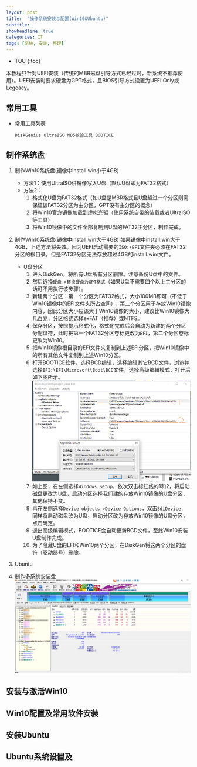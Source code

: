 ```yaml
---
layout: post
title:  "操作系统安装与配置(Win10&Ubuntu)"
subtitle: 
showheadline: true
categories: IT
tags: [系统, 安装, 整理]
---
```


* TOC
{:toc}

本教程只针对UEFI安装（传统的MBR磁盘引导方式已经过时，新系统不推荐使用）。UEFI安装时要求硬盘为GPT格式，且BIOS引导方式设置为UEFI Only或Legeacy。

## 常用工具
	
-	常用工具列表
	```bash
	DiskGenius UltraISO MD5校验工具 BOOTICE
	```

## 制作系统盘

1. 制作Win10系统盘(镜像中install.win小于4GB)
	- 方法1：使用UltraISO讲镜像写入U盘（默认U盘即为FAT32格式）
	- 方法2：
		1. 格式化U盘为FAT32格式（如U盘是MBR格式且U盘超过一个分区则需保证该FAT32分区为主分区，GPT没有主分区的概念）
		2. 将Win10官方镜像加载到虚拟光驱（使用系统自带的装载或者UltraISO等工具）
		3. 将Win10镜像中的文件全部复制到U盘的FAT32主分区，制作完成。
	
2. 制作Win10系统盘(镜像中install.win大于4GB)
如果镜像中install.win大于4GB，上述方法将失效。因为UEFI启动需要的`ISO:\EFI`文件夹必须在FAT32分区的根目录，但是FAT32分区无法存放超过4GB的install.wim文件。
	- U盘分区
		1. 进入DiskGen，将所有U盘所有分区删除。注意备份U盘中的文件。
		2. 然后选择`硬盘->转换硬盘为GPT格式`（如果U盘不需要四个以上主分区的话可不用执行该步骤）。
		3. 新建两个分区：第一个分区为FAT32格式，大小100MB即可（不低于Win10镜像中的EFI文件夹所占空间）；
			第二个分区用于存放Win10镜像内容，因此分区大小应该大于Win10镜像的大小，建议比Win10镜像大几百兆，分区格式选择exFAT（推荐）或NTFS。
		4. 保存分区，按照提示格式化，格式化完成后会自动为新建的两个分区分配盘符，此时把第一个FAT32分区卷标更改为`EFI`，第二个分区卷标更改为Win10。
		5. 把Win10镜像根目录的EFI文件夹复制到上述EFI分区，把Win10镜像中的所有其他文件复制到上述Win10分区。
		6. 打开BOOTICE软件，选择BCD编辑，选择编辑其它BCD文件，浏览并选择`EFI:\EFI\Microsoft\Boot\BCD`文件，选择高级编辑模式，打开后如下图所示。		
		![编辑BCD](/assets/2019-03-18_02.png)
		7. 如上图，在左侧选择`Windows Setup`，依次双击标红线的1和2，将启动磁盘更改为U盘，启动分区选择我们建的存放Win10镜像的U盘分区，其他保持不变。
		8. 再在左侧选择`Device objects->Device Options`，双击`SdiDevice`，同样将启动磁盘改为U盘，启动分区改为存放Win10镜像的U盘分区，点击确定。
		9. 退出高级编辑模式，BOOTICE会自动更新BCD文件，至此Win10安装U盘制作完成。
		10. 为了隐藏U盘的EFI和Win10两个分区，在DiskGen将这两个分区的盘符（驱动器号）删除。
3. Ubuntu
4. 制作多系统安装盘
![编辑BCD](/assets/2019-03-18_01.png)

## 安装与激活Win10

## Win10配置及常用软件安装

## 安装Ubuntu

## Ubuntu系统设置及



<!--\{\{ page.date - 28800 | date: "%Y-%m-%d %H:%M" }}-->
